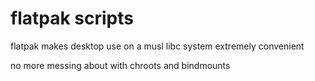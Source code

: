 # flatpak scripts

flatpak makes desktop use on a musl libc system extremely convenient

no more messing about with chroots and bindmounts
